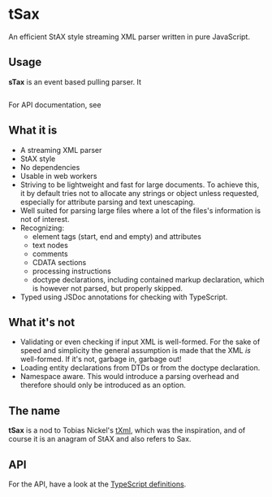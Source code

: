 # tSax

An efficient StAX style streaming XML parser written in pure JavaScript.

## Usage

**sTax** is an event based pulling parser. It

```
```

For API documentation, see

## What it is

* A streaming XML parser
* StAX style
* No dependencies
* Usable in web workers
* Striving to be lightweight and fast for large documents. To achieve this, it
  by default tries not to allocate any strings or object unless requested,
  especially for attribute parsing and text unescaping.
* Well suited for parsing large files where a lot of the files's information is
  not of interest.
* Recognizing:
  * element tags (start, end and empty) and attributes
  * text nodes
  * comments
  * CDATA sections
  * processing instructions
  * doctype declarations, including contained markup declaration, which is
    however not parsed, but properly skipped.
* Typed using JSDoc annotations for checking with TypeScript.

## What it's not

* Validating or even checking if input XML is well-formed.  For the sake of
  speed and simplicity the general assumption is made that the XML *is*
  well-formed. If it's not, garbage in, garbage out!
* Loading entity declarations from DTDs or from the doctype declaration.
* Namespace aware. This would introduce a parsing overhead and therefore should
  only be introduced as an option.

## The name

**tSax** is a nod to Tobias Nickel's
[tXml](https://github.com/TobiasNickel/tXml/), which was the inspiration, and
of course it is an anagram of StAX and also refers to Sax.

## API

For the API, have a look at the [TypeScript definitions](tsax.d.ts).